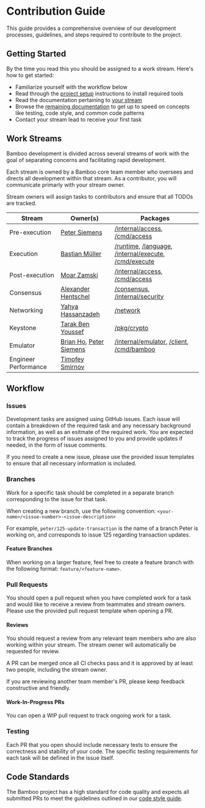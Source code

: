 # Contribution Guide

This guide provides a comprehensive overview of our development processes, guidelines, and steps required to contribute to the project.

## Getting Started

By the time you read this you should be assigned to a work stream. Here's how to get started:

* Familiarize yourself with the workflow below
* Read through the [project setup](/docs/setup.md) instructions to install required tools
* Read the documentation pertaining to [your stream](/docs/streams)
* Browse the [remaining documentation](/docs) to get up to speed on concepts like testing, code style, and common code patterns
* Contact your stream lead to receive your first task

## Work Streams

Bamboo development is divided across several streams of work with the goal of separating concerns and facilitating rapid development. 

Each stream is owned by a Bamboo core team member who oversees and directs all development within that stream. As a contributor, you will communicate primarly with your stream owner.

Stream owners will assign tasks to contributors and ensure that all TODOs are tracked.

| Stream         | Owner(s)                    | Packages  |
| -------------- | --------------------------- | --------- |
| Pre-execution  | [Peter Siemens](https://github.com/psiemens])   | [/internal/access](/internal/access), [/cmd/access](/cmd/access) |
| Execution      | [Bastian Müller](https://github.com/@turbolent) | [/runtime](/runtime), [/language](/language), [/internal/execute](/internal/execute), [/cmd/execute](/cmd/execute) |
| Post-execution | [Moar Zamski](https://github.com/@pazams)     | [/internal/access](/internal/access), [/cmd/access](/cmd/access) |
| Consensus | [Alexander Hentschel](https://github.com/@AlexHentschel)     | [/consensus](/consensus), [/internal/security](/internal/security) |
| Networking | [Yahya Hassanzadeh](https://github.com/@yhassanzadeh)     | [/network](/network) |
| Keystone | [Tarak Ben Youssef](https://github.com/@tarakby)     | [/pkg/crypto](/pkg/crypto) |
| Emulator | [Brian Ho](https://github.com/@mrbrianhobo), [Peter Siemens](https://github.com/@psiemens)     | [/internal/emulator](/internal/emulator), [/client](/client), [/cmd/bamboo](/cmd/bamboo)|
| Engineer Performance | [Timofey Smirnov](https://github.com/@tsmirnov) | |

## Workflow

### Issues

Development tasks are assigned using GitHub issues. Each issue will contain a breakdown of the required task and any necessary background information, as well as an esitmate of the required work. You are expected to track the progress of issues assigned to you and provide updates if needed, in the form of issue comments.

If you need to create a new issue, please use the provided issue templates to ensure that all necessary information is included.

### Branches

Work for a specific task should be completed in a separate branch corresponding to the issue for that task.

When creating a new branch, use the following convention: `<your-name>/<issue-number>-<issue-description>`

For example, `peter/125-update-transaction` is the name of a branch Peter is working on, and corresponds to issue 125 regarding transaction updates.

#### Feature Branches

When working on a larger feature, feel free to create a feature branch with the following format: `feature/<feature-name>`.

### Pull Requests

You should open a pull request when you have completed work for a task and would like to receive a review from teammates and stream owners. Please use the provided pull request template when opening a PR.

#### Reviews

You should request a review from any relevant team members who are also working within your stream. The stream owner will automatically be requested for review.

A PR can be merged once all CI checks pass and it is approved by at least two people, including the stream owner.

If you are reviewing another team member's PR, please keep feedback constructive and friendly.

#### Work-In-Progress PRs

You can open a WIP pull request to track ongoing work for a task.

### Testing

Each PR that you open should include necessary tests to ensure the correctness and stability of your code. The specific testing requirements for each task will be defined in the issue itself.

## Code Standards

The Bamboo project has a high standard for code quality and expects all submitted PRs to meet the guidelines outlined in our [code style guide](docs/code-style.md).
